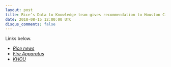```yaml
---
layout: post
title: Rice’s Data to Knowledge team gives recommendation to Houston City Council
date: 2018-08-15 12:00:00 UTC
disqus_comments: false
---
```


Links below.

- [*Rice news*](https://news.rice.edu/2019/08/13/students-adding-5-ambulances-would-aid-ems-response-across-houston-2/)
- [*Fire Apparatus*](https://www.fireapparatusmagazine.com/articles/pt/2019/08/study-houston-tx-fire-apparatus-sent-on-thousands-of-calls-suited-for-ambulances.html#gref)
- [*KHOU*](https://www.khou.com/article/news/local/hfd-fire-trucks-being-sent-to-thousands-of-calls-that-only-need-ambulances-study-shows/285-7faed47b-be70-4ac4-b8e5-882f07086b6c)